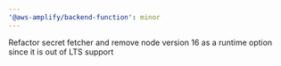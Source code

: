 ```yaml
---
'@aws-amplify/backend-function': minor
---
```


Refactor secret fetcher and remove node version 16 as a runtime option since it is out of LTS support
